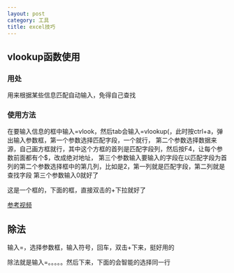 ```yaml
---
layout: post
category: 工具 
title: excel技巧
---
```


## vlookup函数使用

### 用处
用来根据某些信息匹配自动输入，免得自己查找

### 使用方法
在要输入信息的框中输入=vlook，然后tab会输入=vlookup(，此时按ctrl+a，弹出输入参数框，第一个参数选择匹配字段，一个就行，
第二个参数选择数据来源，自己画方框就行，其中这个方框的首列是匹配字段列，然后按F4，让每个参数前面都有个$，改成绝对地址，
第三个参数输入要输入的字段在以匹配字段为首列的第二个参数选择框中的第几列，比如是2，第一列就是匹配字段，第二列就是查找字段
第三个参数输入0就好了

这是一个框的，下面的框，直接双击的+下拉就好了

[参考视频](http://haokan.baidu.com/v?pd=wisenatural&vid=8614654180070298635)

## 除法
输入=，选择参数框，输入符号，回车，双击+下来，挺好用的

除法就是输入=。。。。。然后下来，下面的会智能的选择同一行